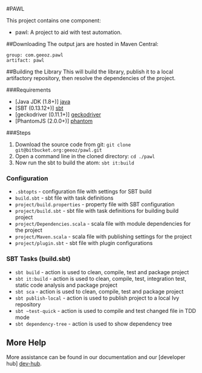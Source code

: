 #PAWL

This project contains one component:

- pawl: A project to aid with test automation.


##Downloading
The output jars are hosted in Maven Central:

    group: com.geeoz.pawl
    artifact: pawl

##Building the Library
This will build the library, publish it to a local artifactory repository, then resolve the dependencies of the project. 

###Requirements

- [Java JDK (1.8+)] [java]
- [SBT (0.13.12+)] [sbt]
- [geckodriver (0.11.1+)] [geckodriver]
- [PhantomJS (2.0.0+)] [phantom]

###Steps

1. Download the source code from git: `git clone git@bitbucket.org:geeoz/pawl.git`
2. Open a command line in the cloned directory: `cd ./pawl`
3. Now run the sbt to build the atom: `sbt it:build`

### Configuration
  - `.sbtopts` - configuration file with settings for SBT build 
  - `build.sbt` - sbt file with task definitions
  - `project/build.properties` - property file with SBT configuration
  - `project/build.sbt` - sbt file with task definitions for building build project
  - `project/Dependencies.scala` - scala file with module dependencies for the project
  - `project/Maven.scala` - scala file with publishing settings for the project
  - `project/plugin.sbt` - sbt file with plugin configurations

### SBT Tasks (build.sbt)

  - `sbt build` - action is used to clean, compile, test and package project
  - `sbt it:build` - action is used to clean, compile, test, integration test, static code analysis and package project
  - `sbt sca` - action is used to clean, compile, test and package project
  - `sbt publish-local` - action is used to publish project to a local Ivy repository
  - `sbt ~test-quick` - action is used to compile and test changed file in TDD mode
  - `sbt dependency-tree` - action is used to show dependency tree

## More Help

More assistance can be found in our documentation and our [developer hub] [dev-hub].

[dev-hub]: http://developer.geeoz.com "Geeoz Developer Hub"
[java]: http://www.oracle.com/technetwork/java/javase/downloads/index.html "Java"
[sbt]: http://www.scala-sbt.org "SBT"
[geckodriver]: https://github.com/mozilla/geckodriver
[phantom]: http://phantomjs.org/ "PhantomJS"
